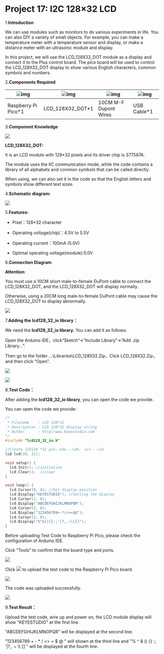 # Project 17: I2C 128×32 LCD

1.**Introduction**

We can use modules such as monitors to do various experiments in life. You can also DIY a variety of small objects. For example, you can make a temperature meter with a temperature sensor and display, or make a distance meter with an ultrasonic module and display.

In this project, we will use the LCD\_128X32\_DOT module as a display and connect it to the Plus control board. The pico board will be used to control the LCD\_128X32\_DOT display to show various English characters, common symbols and numbers.



2.**Components Required**

| ![img](media/wps29.png) | ![img](media/wps30.jpg) | ![img](media/wps31.jpg) | ![img](media/wps32.jpg) |
| ----------------------- | ----------------------- | ----------------------- | ----------------------- |
| Raspberry Pi Pico*1     | LCD_128X32_DOT*1        | 10CM M-F Dupont Wires   | USB Cable*1             |

3.**Component Knowledge**

![](../media/2c2645e94a00867ac23e8a022f0a631a.png)

**LCD\_128X32\_DOT:** 

It is an LCD module with 128\*32 pixels and its driver chip is ST7567A. 

The module uses the IIC communication mode, while the code contains a library of all alphabets and common symbols that can be called directly. 

When using, we can also set it in the code so that the English letters and symbols show different text sizes.



4.**Schematic diagram:**

![](../media/5451aed32bc5b7b30fbd5613ad09a65b.png)

5.**Features:**

- Pixel：128\*32 character

- Operating voltage(chip)：4.5V to 5.5V

- Operating current：100mA (5.0V)

- Optimal operating voltage(module):5.0V



6.**Connection Diagram**

**Attention**: 

You must use a 10CM short male-to-female DuPont cable to connect the LCD\_128X32\_DOT, and the LCD\_128X32\_DOT will display normally.

Otherwise, using a 20CM long male-to-female DuPont cable may cause the LCD\_128X32\_DOT to display abnormally.

![](../media/82aae0a70e5628c53d7f81f7730cf79a.png)

7.**Adding the lcd128\_32\_io library：**

We need the **lcd128\_32\_io library.** You can add it as follows:

Open the Arduino IDE，click“Sketch”→“Include Library”→“Add .zip Library...”.

Then go to the folder ...\\Libraries\\LCD\_128X32.Zip，Click LCD\_128X32.Zip，and then click “Open”.

![](../media/9d88beca6a704f06356e2584f231c70a.png)

![](../media/10f94cc56656e117574dee83c7ce444f.png)

8.**Test Code：**

After adding the **lcd128\_32\_io library**, you can open the code we provide.

You can open the code we provide:


```C
/*
 * Filename    : LCD 128*32
 * Description : LCD 128*32 display string
 * Auther      : http//www.keyestudio.com
*/
#include "lcd128_32_io.h"

//Create lCD128 *32 pin，sda--->20， scl--->21
lcd lcd(20, 21);

void setup() {
  lcd.Init(); //initialize
  lcd.Clear();  //clear
}

void loop() {
  lcd.Cursor(0, 4); //Set display position
  lcd.Display("KEYESTUDIO"); //Setting the display
  lcd.Cursor(1, 0);
  lcd.Display("ABCDEFGHIJKLMNOPQR");
  lcd.Cursor(2, 0);
  lcd.Display("123456789+-*/<>=$@");
  lcd.Cursor(3, 0);
  lcd.Display("%^&(){}:;'|?,.~\\[]");
}
```


Before uploading Test Code to Raspberry Pi Pico, please check the configuration of Arduino IDE.

Click "Tools" to confirm that the board type and ports.

![](../media/cf8c62accd6ac07f9d3a5cfa5b31a7bd.png)

Click ![](../media/b0d41283bf5ae66d2d5ab45db15331ba.png) to upload the test code to the Raspberry Pi Pico board.

![](../media/145074e8531c25b1f982b42bc79dd962.png)

The code was uploaded successfully.

![](../media/3bfc89e3c36cf32916a5b5b33c8b41b6.png)

9.**Test Result：**

Upload the test code, wire up and power on, the LCD module display will show "KEYESTUDIO" at the first line. 

"ABCDEFGHIJKLMNOPQR" will be displayed at the second line. 

"123456789 + - \* / \<\> = $ @ " will shown at the third line and "% ^ & () {} :; '|?,. \~ \\\\ \[\] " will be displayed at the fourth line.
